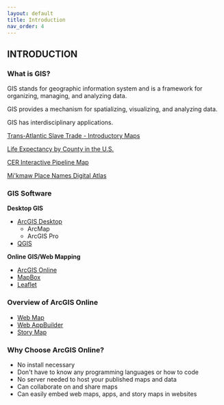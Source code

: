 ```yaml
---
layout: default
title: Introduction
nav_order: 4
---
```


## INTRODUCTION

### What is GIS?

GIS stands for geographic information system and is a framework for organizing, managing, and analyzing data.

GIS provides a mechanism for spatializing, visualizing, and analyzing data.

GIS has interdisciplinary applications.

[Trans-Atlantic Slave Trade - Introductory Maps](https://slavevoyages.org/voyage/maps#introductory-)

[Life Expectancy by County in the U.S.](https://ubc.maps.arcgis.com/home/webmap/viewer.html?webmap=af2472aaa9e94814b06e950db53f18f3)

[CER Interactive Pipeline Map](https://neb-gis.maps.arcgis.com/apps/webappviewer/index.html?id=80c368d4b5ab46bc8b6905d025fbbfda)

[Mi'kmaw Place Names Digital Atlas](https://www.mapdev.ca/placenames/#/)

### **GIS Software**

**Desktop GIS**
- [ArcGIS Desktop](https://desktop.arcgis.com/en/)
  - ArcMap
  - ArcGIS Pro
- [QGIS](https://www.qgis.org/en/site/)

**Online GIS/Web Mapping**
- [ArcGIS Online](https://www.esri.com/en-us/arcgis/products/arcgis-online/overview)
- [MapBox](https://www.mapbox.com/)
- [Leaflet](https://leafletjs.com/)

### **Overview of ArcGIS Online**
- [Web Map](https://doc.arcgis.com/en/arcgis-online/reference/what-is-web-map.htm)
- [Web AppBuilder](https://www.esri.com/en-us/arcgis/products/arcgis-web-appbuilder/overview)
- [Story Map](https://storymaps.arcgis.com/)

### **Why Choose ArcGIS Online?**
- No install necessary
- Don't have to know any programming languages or how to code
- No server needed to host your published maps and data
- Can collaborate on and share maps
- Can easily embed web maps, apps, and story maps in websites
